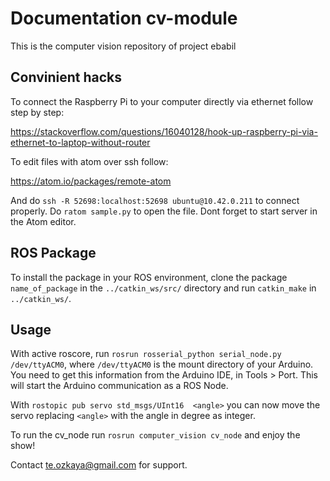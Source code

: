 # Documentation cv-module
This is the computer vision repository of project ebabil


## Convinient hacks

To connect the Raspberry Pi to your computer directly via ethernet follow step by step:

https://stackoverflow.com/questions/16040128/hook-up-raspberry-pi-via-ethernet-to-laptop-without-router
  
 
To edit files with atom over ssh follow:

https://atom.io/packages/remote-atom

And do `ssh -R 52698:localhost:52698 ubuntu@10.42.0.211` to connect properly. Do `ratom sample.py` to open the file. Dont forget to start server in the Atom editor.

## ROS Package

To install the package in your ROS environment, clone the package `name_of_package` in the `../catkin_ws/src/` directory and run `catkin_make` in `../catkin_ws/`.

## Usage

With active roscore, run `rosrun rosserial_python serial_node.py /dev/ttyACM0`, where `/dev/ttyACM0` is the mount directory of your Arduino. You need to get this information from the Arduino IDE, in Tools > Port. This will start the Arduino communication as a ROS Node.

With `rostopic pub servo std_msgs/UInt16  <angle>` you can now move the servo replacing `<angle>` with the angle in degree as integer.

To run the cv_node run `rosrun computer_vision cv_node` and enjoy the show!

Contact te.ozkaya@gmail.com for support.
